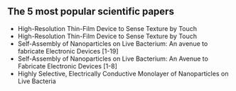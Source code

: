 <h2> The 5 most popular scientific papers </h2>

<ul>

                             

 <li><a target="_blank" href="https://github.com/manjunath5496/Papers-in-Nanotechnology/blob/master/ntech(1).pdf" style="text-decoration:none;">High-Resolution Thin-Film Device to Sense Texture by Touch</a></li>

 <li><a target="_blank" href="https://github.com/manjunath5496/Papers-in-Nanotechnology/blob/master/ntech(2).pdf" style="text-decoration:none;">High-Resolution Thin-Film Device to Sense Texture by Touch</a></li>

<li><a target="_blank" href="https://github.com/manjunath5496/Papers-in-Nanotechnology/blob/master/ntech(3).pdf" style="text-decoration:none;">Self-Assembly of Nanoparticles on Live Bacterium: An avenue to fabricate Electronic Devices [1-19]</a></li>
 <li><a target="_blank" href="https://github.com/manjunath5496/Papers-in-Nanotechnology/blob/master/ntech(4).pdf" style="text-decoration:none;">Self-Assembly of Nanoparticles on Live Bacterium: An Avenue to Fabricate Electronic Devices [1-8]</a></li>                              
<li><a target="_blank" href="https://github.com/manjunath5496/Papers-in-Nanotechnology/blob/master/ntech(5).pdf" style="text-decoration:none;">Highly Selective, Electrically Conductive Monolayer of Nanoparticles on Live Bacteria</a></li>

  



 </ul>
